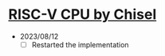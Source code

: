 # [RISC-V CPU by Chisel](https://github.com/diohabara/chisel_riscv)

- 2023/08/12
  - [ ] Restarted the implementation
